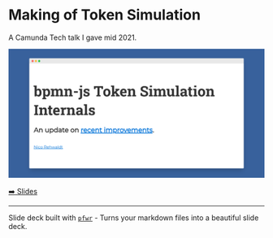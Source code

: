 # Making of Token Simulation

A Camunda Tech talk I gave mid 2021.

[![Screenshot](./screenshot.png)](https://nikku.github.io/talks/2021-token-simulation-internals/)

[:arrow_right: Slides](https://nikku.github.io/talks/2021-token-simulation-internals/)


---

Slide deck built with [`pfwr`](https://github.com/nikku/pfwr) - Turns your markdown files into a beautiful slide deck.
